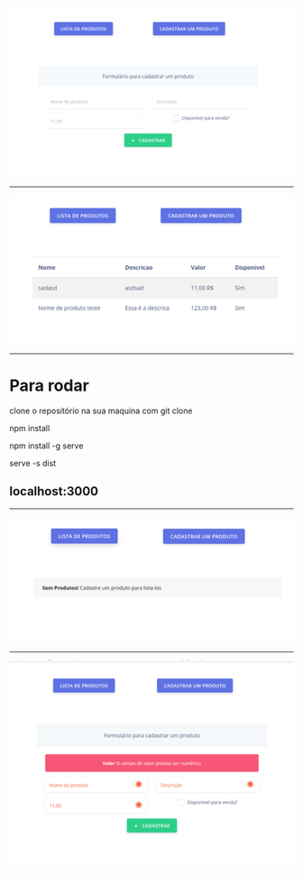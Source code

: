 ![Alt text](imgs/cadastro.png?raw=true "Cadastro")

-----
![Alt text](imgs/lista.png?raw=true "Lista")

-----
<h1> Para rodar </h1>

<p> clone o repositório na sua maquina com git clone </p>
<p> npm install </p>
<p> npm install -g serve <p>
</p> serve -s dist </p>
 
 <h2> localhost:3000 </h2>
 
 ---------
 
 
![Alt text](imgs/semprodutos.png?raw=true "Sem Produto")


-----

![Alt text](imgs/validacao.png?raw=true "Valicacao")
